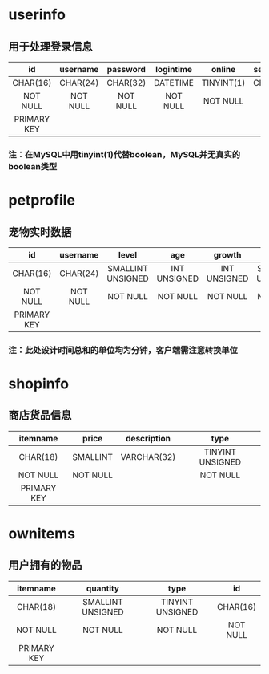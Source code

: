 ﻿# userinfo
## 用于处理登录信息
|     id    |username|password|logintime|  online  |secretkey|heartbeat|
|:---------:|:------:|:------:|:-------:|:--------:|:-------:|:-------:|
|  CHAR(16) |CHAR(24)|CHAR(32)| DATETIME|TINYINT(1)| CHAR(20)| DATATIME|
|  NOT NULL |NOT NULL|NOT NULL| NOT NULL| NOT NULL |         |         |
|PRIMARY KEY|        |        |         |          |         |         |
### 注：在MySQL中用tinyint(1)代替boolean，MySQL并无真实的boolean类型
 
# petprofile
## 宠物实时数据
|     id    |username|      level      |    age     |   growth   |      food       |     clean       |     health     |      mood       |  growth_speed  | status | online_time|
|:---------:|:------:|:---------------:|:----------:|:----------:|:---------------:|:---------------:|:--------------:|:---------------:|:--------------:|:------:|:----------:|
|  CHAR(16) |CHAR(24)|SMALLINT UNSIGNED|INT UNSIGNED|INT UNSIGNED|SMALLINT UNSIGNED|SMALLINT UNSIGNED|TINYINT UNSIGNED|SMALLINT UNSIGNED|TINYINT UNSIGNED|CHAR(24)|INT UNSIGNED|
|  NOT NULL |NOT NULL|     NOT NULL    |  NOT NULL  |  NOT NULL  |    NOT NULL     |    NOT NULL     |    NOT NULL    |     NOT NULL    |    NOT NULL    |NOT NULL|  NOT NULL  |
|PRIMARY KEY|        |                 |            |            |                 |                 |                |                 |                |        |            |
### 注：此处设计时间总和的单位均为分钟，客户端需注意转换单位

# shopinfo
## 商店货品信息
|  itemname |  price |description|      type      |
|:---------:|:------:|:---------:|:--------------:|
|  CHAR(18) |SMALLINT|VARCHAR(32)|TINYINT UNSIGNED|
|  NOT NULL |NOT NULL|           |    NOT NULL    |
|PRIMARY KEY|        |           |                |

# ownitems
## 用户拥有的物品
|  itemname |    quantity     |     type       |   id   |
|:---------:|:---------------:|:--------------:|:------:|
|  CHAR(18) |SMALLINT UNSIGNED|TINYINT UNSIGNED|CHAR(16)|
|  NOT NULL |    NOT NULL     |    NOT NULL    |NOT NULL|
|PRIMARY KEY|                 |                |        |
